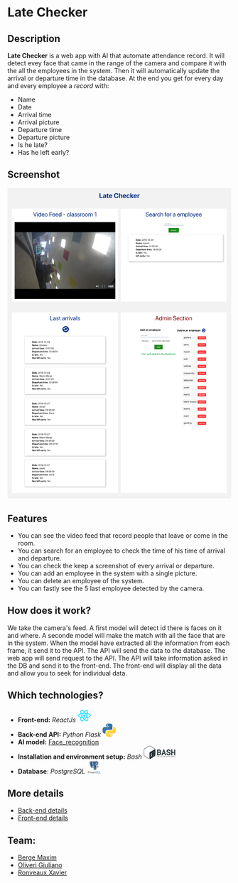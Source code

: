# Late Checker

## Description

**Late Checker** is a web app with AI that automate attendance record.
It will detect evey face that came in the range of the camera and compare it with the all the employees
in the system. Then it will automatically update the arrival or departure time in the database.
At the end you get for every day and every employee a *record* with:
* Name
* Date
* Arrival time
* Arrival picture
* Departure time
* Departure picture
* Is he late?
* Has he left early?

## Screenshot
![screenshot of the web app](assets/screenshot-webapp.png)

## Features

* You can see the video feed that record people that leave or come in the room.
* You can search for an employee to check the time of his time of arrival and departure.
* You can check the keep a screenshot of every arrival or departure.
* You can add an employee in the system with a single picture.
* You can delete an employee of the system.
* You can fastly see the 5 last employee detected by the camera.


## How does it work?

We take the camera's feed. A first model will detect id there is faces on it and where.
A seconde model will make the match with all the face that are in the system.
When the model have extracted all the information from each frame, it send it to the API.
The API will send the data to the database.
The web app will send request to the API. The API will take information asked in the DB and send it to the front-end.
The front-end will display all the data and allow you to seek for individual data.


## Which technologies?

* **Front-end:** *ReactJs* ![logo React](assets/react-logo.png)
* **Back-end API:** *Python Flask* ![logo python](assets/python-logo.png)
* **AI model:** [Face_recognition](https://github.com/ageitgey/face_recognition)
* **Installation and environment setup:** *Bash* ![logo bash](assets/bash-logo.png)
* **Database**: *PostgreSQL* ![logo postgresql](assets/postgresql-logo.png)


## More details
* [Back-end details](API/README.md)
* [Front-end details](FRONT/late-checker/README.md)


## Team:

* [Berge Maxim](https://www.linkedin.com/in/maxim-berge-94b486179/)
* [Oliveri Giuliano](https://www.linkedin.com/in/giuliano-oliveri-b83b93183/)
* [Ronveaux Xavier](https://www.linkedin.com/in/xavier-ronveaux-a472b5178/)
